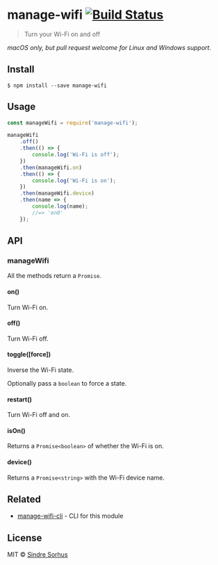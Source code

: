 # manage-wifi [![Build Status](https://travis-ci.org/sindresorhus/manage-wifi.svg?branch=master)](https://travis-ci.org/sindresorhus/manage-wifi)

> Turn your Wi-Fi on and off

*macOS only, but pull request welcome for Linux and Windows support.*


## Install

```
$ npm install --save manage-wifi
```


## Usage

```js
const manageWifi = require('manage-wifi');

manageWifi
	.off()
	.then(() => {
		console.log('Wi-Fi is off');
	})
	.then(manageWifi.on)
	.then(() => {
		console.log('Wi-Fi is on');
	})
	.then(manageWifi.device)
	.then(name => {
		console.log(name);
		//=> 'en0'
	});
```


## API

### manageWifi

All the methods return a `Promise`.

#### on()

Turn Wi-Fi on.

#### off()

Turn Wi-Fi off.

#### toggle([force])

Inverse the Wi-Fi state.

Optionally pass a `boolean` to force a state.

#### restart()

Turn Wi-Fi off and on.

#### isOn()

Returns a `Promise<boolean>` of whether the Wi-Fi is on.

#### device()

Returns a `Promise<string>` with the Wi-Fi device name.


## Related

- [manage-wifi-cli](https://github.com/sindresorhus/manage-wifi-cli) - CLI for this module


## License

MIT © [Sindre Sorhus](https://sindresorhus.com)
